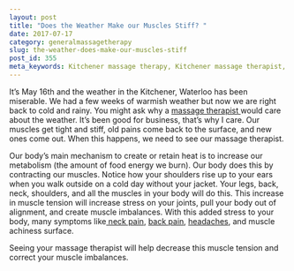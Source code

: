 ```yaml
---
layout: post
title: "Does the Weather Make our Muscles Stiff? "
date: 2017-07-17
category: generalmassagetherapy
slug: the-weather-does-make-our-muscles-stiff
post_id: 355
meta_keywords: Kitchener massage therapy, Kitchener massage therapist, massage therapist Kitchener , massage therapy Kitchener, Kitchener registered massage therapy, Kitchener registered massage therapist, registered massage therapist Kitchener , registered massage therapy Kitchener, Deep tissue massage, massage, sports massage, Kitchener sports massage, massage therapy, massage therapist, registered massage therapist, registered massage therapy,
---
```

<p>It’s May 16th and the weather in the Kitchener, Waterloo has been miserable. We had a few weeks of warmish weather but now we are right back to cold and rainy. You might ask why a <a href="{{site.url}}/">massage therapist </a>would care about the weather. It’s been good for business, that’s why I care. Our muscles get tight and stiff, old pains come back to the surface, and new ones come out. When this happens, we need to see our massage therapist.

</p>

<p>Our body’s main mechanism to create or retain heat is to increase our metabolism (the amount of food energy we burn). Our body does this by contracting our muscles. Notice how your shoulders rise up to your ears when you walk outside on a cold day without your jacket. Your legs, back, neck, shoulders, and all the muscles in your body will do this. This increase in muscle tension will increase stress on your joints, pull your body out of alignment, and create muscle imbalances. With this added stress to your body, many symptoms like<a href="{{site.url}}/stretching/stretch-your-upper-trapezius-muscle/index.html"> neck pain</a>, <a href="{{site.url}}/stretching/low-back-pain/index.html">back pain</a>, <a href="{{site.url}}/generalmassagetherapy/tension-headaches-3/index.html">headaches</a>, and muscle achiness surface.</p>

<p>Seeing your massage therapist will help decrease this muscle tension and correct your muscle imbalances.</p>
